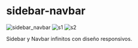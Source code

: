 # sidebar-navbar
![sidebar_navbar](https://user-images.githubusercontent.com/97413969/225398244-1ce27b67-7f2d-4391-8a46-32c13aa08d73.PNG)
![s1](https://user-images.githubusercontent.com/97413969/225398595-3907036f-ad82-4379-925f-46febe3004c6.PNG)
![s2](https://user-images.githubusercontent.com/97413969/225398929-24b1ee68-268d-4bae-be5b-194be795e34e.PNG)

Sidebar y Navbar infinitos con diseño responsivos.
